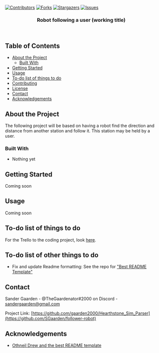 <!-- PROJECT SHIELDS -->
<!--
*** I'm using markdown "reference style" links for readability.
*** Reference links are enclosed in brackets [ ] instead of parentheses ( ).
*** See the bottom of this document for the declaration of the reference variables
*** for contributors-url, forks-url, etc. This is an optional, concise syntax you may use.
*** https://www.markdownguide.org/basic-syntax/#reference-style-links
-->
[![Contributors][contributors-shield]][contributors-url]
[![Forks][forks-shield]][forks-url]
[![Stargazers][stars-shield]][stars-url]
[![Issues][issues-shield]][issues-url]
<!--
[![MIT License][license-shield]][license-url]
-->
<p align="center">
  <h3 align="center">Robot following a user (working title)</h3>

  <p align="center">
    <!--Insert undertitle text here-->
    <br />
 </p>
</p>

## Table of Contents

* [About the Project](#about-the-project)
  * [Built With](#built-with)
* [Getting Started](#getting-started)
* [Usage](#usage)
* [To-do list of things to do](#to-do-list-of-things-to-do)
* [Contributing](#contributing)
* [License](#license)
* [Contact](#contact)
* [Acknowledgements](#acknowledgements)


## About the Project
The following project will be based on having a robot find the direction and distance from another station and follow it. This station may be held by a user.

### Built With
<!--* C# (In Visual Studio 2019)-->
* Nothing yet

## Getting Started
Coming soon


## Usage
Coming soon


## To-do list of things to do
For the Trello to the coding project, look [here](https://trello.com/b/Ga4bVRPG/follower-robot).

## To-do list of other things to do 
* Fix and update Readme formatting: See the repo for ["Best README Template"](https://github.com/othneildrew/Best-README-Template/blob/master/BLANK_README.md)

<!--
## License

Distributed under the MIT License. See `LICENSE` for more information.
-->

## Contact

Sander Gaarden - @TheGaardenator#2000 on Discord - sandergaarden@gmail.com

Project Link: [https://github.com/gaarden2000/Hearthstone_Sim_Parser](https://github.com/SGaarden/follower-robot)


## Acknowledgements
* [Othneil Drew and the best README template](https://github.com/othneildrew/Best-README-Template)


<!-- MARKDOWN LINKS & IMAGES -->
<!-- https://www.markdownguide.org/basic-syntax/#reference-style-links -->
[contributors-shield]: https://img.shields.io/github/contributors/gaarden2000/Hearthstone_Sim_Parser.svg?style=flat-square
[contributors-url]: https://github.com/gaarden2000/Hearthstone_Sim_Parser/graphs/contributors
[forks-shield]: https://img.shields.io/github/forks/gaarden2000/Hearthstone_Sim_Parser.svg?style=flat-square
[forks-url]: https://github.com/gaarden2000/Hearthstone_Sim_Parser/network/members
[stars-shield]: https://img.shields.io/github/stars/gaarden2000/Hearthstone_Sim_Parser.svg?style=flat-square
[stars-url]: https://github.com/gaarden2000/Hearthstone_Sim_Parser/stargazers
[issues-shield]: https://img.shields.io/github/issues/gaarden2000/Hearthstone_Sim_Parser.svg?style=flat-square
[issues-url]: https://github.com/gaarden2000/Hearthstone_Sim_Parser/issues
[license-shield]: https://img.shields.io/github/license/gaarden2000/Hearthstone_Sim_Parser.svg?style=flat-square
[license-url]: https://github.com/gaarden2000/Hearthstone_Sim_Parser/blob/master/LICENSE.md
